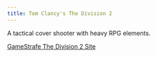 ```yaml
---
title: Tom Clancy's The Division 2
---
```


A tactical cover shooter with heavy RPG elements.

[GameStrafe The Division 2 Site](https://thedivision2.gamestrafe.com/)
